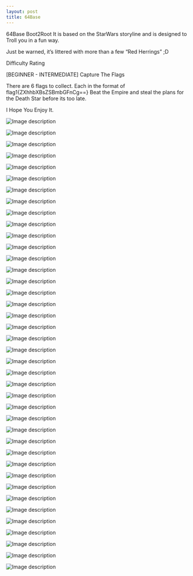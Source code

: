 ```yaml
---
layout: post
title: 64Base
---
```

64Base Boot2Root
It is based on the StarWars storyline and is designed to Troll you in a fun way.

Just be warned, it’s littered with more than a few “Red Herrings” ;D

Difficulty Rating

[BEGINNER - INTERMEDIATE]
Capture The Flags

There are 6 flags to collect. Each in the format of flag1{ZXhhbXBsZSBmbGFnCg==} Beat the Empire and steal the plans for the Death Star before its too late.

I Hope You Enjoy It.

![Image description](/images/64base-1.png)

![Image description](/images/64base-2.png)

![Image description](/images/64base-3.png)

![Image description](/images/464basehtml.png)

![Image description](/images/64base-4.png)

![Image description](/images/64base-5.png)

![Image description](/images/64base-6.png)

![Image description](/images/64base-7.png)

![Image description](/images/64base-8.png)

![Image description](/images/264basenmap.png)

![Image description](/images/364basenmap.png)

![Image description](/images/564baseviewsource.png)
 
![Image description](/images/664basecurl1.png)
 
![Image description](/images/764basecurl2.png)
 
![Image description](/images/864basehexstring.png) 

![Image description](/images/964baseflag1.png)

![Image description](/images/10-64basecreds.png)

![Image description](/images/11-64basenikto1.png)

![Image description](/images/12-64basenikto2.png)

![Image description](/images/13-base64robots.png)

![Image description](/images/14-64baseradmin1.png)

![Image description](/images/15-64baseradmin2.png)

![Image description](/images/16-64baseimperialclass1.png)

![Image description](/images/17-64baseimperialclass2.png)

![Image description](/images/18-64baseimperialclass3.png)

![Image description](/images/19-64basebountyhunter.png)

![Image description](/images/20-64basebountyhunterviewsource.png)

![Image description](/images/21-64base.png)

![Image description](/images/22-64base.png)

![Image description](/images/23-64base.png)

![Image description](/images/24-64base.png)

![Image description](/images/25-64base.png)

![Image description](/images/26-64base.png)

![Image description](/images/27-64base.png)

![Image description](/images/28-64base.png)

![Image description](/images/29-64base.png)

![Image description](/images/30-64base.png)

![Image description](/images/31-64base.png)

![Image description](/images/32-64base.png)

![Image description](/images/33-64base.png)

